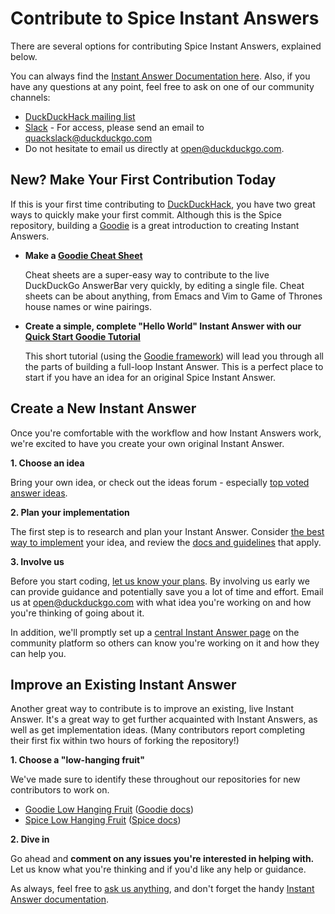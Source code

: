 # Contribute to Spice Instant Answers

There are several options for contributing Spice Instant Answers, explained below.

You can always find the [Instant Answer Documentation here](https://duck.co/duckduckhack/ddh-intro). Also, if you have any questions at any point, feel free to ask on one of our community channels:

- [DuckDuckHack mailing list](https://www.listbox.com/subscribe/?list_id=197814)
- [Slack](https://duckduckhack.slack.com) - For access, please send an email to quackslack@duckduckgo.com
- Do not hesitate to email us directly at open@duckduckgo.com.

## New? Make Your First Contribution Today

If this is your first time contributing to [DuckDuckHack](http://www.duckduckhack.com), you have two great ways to quickly make your first commit. Although this is the Spice repository, building a [Goodie](https://github.com/duckduckgo/zeroclickinfo-goodies) is a great introduction to creating Instant Answers.

- **Make a [Goodie Cheat Sheet](https://duck.co/duckduckhack/goodie_cheat_sheets)**

	Cheat sheets are a super-easy way to contribute to the live DuckDuckGo AnswerBar very quickly, by editing a single file. Cheat sheets can be about anything, from Emacs and Vim to Game of Thrones house names or wine pairings.

- **Create a simple, complete "Hello World" Instant Answer with our [Quick Start Goodie Tutorial](https://duck.co/duckduckhack/goodie_quickstart)**

	This short tutorial (using the [Goodie framework](https://github.com/duckduckgo/zeroclickinfo-goodies)) will lead you through all the parts of building a full-loop Instant Answer. This is a perfect place to start if you have an idea for an original Spice Instant Answer.

## Create a New Instant Answer

Once you're comfortable with the workflow and how Instant Answers work, we're excited to have you create your own original Instant Answer.

**1. Choose an idea**

Bring your own idea, or check out the ideas forum - especially [top voted answer ideas](https://duck.co/ideas/status/3?table_lnKRpLENwO2NUmZUyukQpw_sort=votes).

**2. Plan your implementation**

The first step is to research and plan your Instant Answer. Consider [the best way to implement](https://duck.co/duckduckhack/determine_your_instant_answer_type) your idea, and review the [docs and guidelines](https://duck.co/duckduckhack/ddh-intro) that apply.
	
**3. Involve us**

Before you start coding, [let us know your plans](mailto:open@duckduckgo.com). By involving us early we can provide guidance and potentially save you a lot of time and effort. Email us at [open@duckduckgo.com](mailto:open@duckduckgo.com) with what idea you're working on and how you're thinking of going about it.

In addition, we'll promptly set up a [central Instant Answer page](http://www.duck.co/ia) on the community platform so others can know you're working on it and how they can help you.

## Improve an Existing Instant Answer

Another great way to contribute is to improve an existing, live Instant Answer. It's a great way to get further acquainted with Instant Answers, as well as get implementation ideas. (Many contributors report completing their first fix within two hours of forking the repository!)

**1. Choose a "low-hanging fruit"**

We've made sure to identify these throughout our repositories for new contributors to work on.

- [Goodie Low Hanging Fruit](https://github.com/duckduckgo/zeroclickinfo-goodies/issues?q=is%3Aopen+is%3Aissue+label%3A%22Low-Hanging+Fruit%22) ([Goodie docs](https://duck.co/duckduckhack/goodie_overview))
- [Spice Low Hanging Fruit](https://github.com/duckduckgo/zeroclickinfo-spice/issues?q=is%3Aopen+is%3Aissue+label%3A%22Low-Hanging+Fruit%22) ([Spice docs](https://duck.co/duckduckhack/spice_overview))

**2. Dive in**

Go ahead and **comment on any issues you're interested in helping with.** Let us know what you're thinking and if you'd like any help or guidance. 
	
As always, feel free to [ask us anything](mailto:open@duckduckgo.com), and don't forget the handy [Instant Answer documentation](https://duck.co/duckduckhack/ddh-intro).




